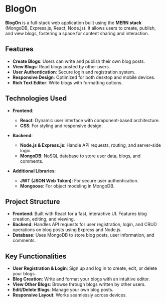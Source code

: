 # BlogOn

**BlogOn** is a full-stack web application built using the **MERN stack** (MongoDB, Express.js, React, Node.js). It allows users to create, publish, and view blogs, fostering a space for content sharing and interaction.

## Features
- **Create Blogs**: Users can write and publish their own blog posts.
- **View Blogs**: Read blogs posted by other users.
- **User Authentication**: Secure login and registration system.
- **Responsive Design**: Optimized for both desktop and mobile devices.
- **Rich Text Editor**: Write blogs with formatting options.
  
## Technologies Used

- **Frontend**: 
  - **React**: Dynamic user interface with component-based architecture.
  - **CSS**: For styling and responsive design.

- **Backend**:
  - **Node.js & Express.js**: Handle API requests, routing, and server-side logic.
  - **MongoDB**: NoSQL database to store user data, blogs, and comments.

- **Additional Libraries**:
  - **JWT (JSON Web Token)**: For secure user authentication.
  - **Mongoose**: For object modeling in MongoDB.

## Project Structure

- **Frontend**: Built with React for a fast, interactive UI. Features blog creation, editing, and viewing.
- **Backend**: Handles API requests for user registration, login, and CRUD operations on blog posts using Express and Node.js.
- **Database**: Uses MongoDB to store blog posts, user information, and comments.

## Key Functionalities
- **User Registration & Login**: Sign up and log in to create, edit, or delete your blogs.
- **Blog Creation**: Write and format your blogs with an intuitive editor.
- **View Other Blogs**: Browse through blogs written by other users.
- **Edit/Delete Blogs**: Manage your own blog posts.
- **Responsive Layout**: Works seamlessly across devices.
